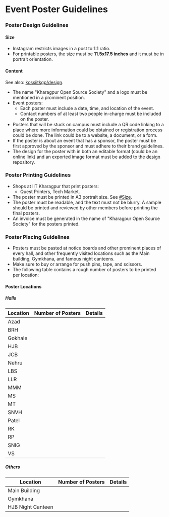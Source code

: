 # Event Poster Guidelines

### Poster Design Guidelines
#### Size
- Instagram restricts images in a post to 1:1 ratio.
- For printable posters, the size must be **11.5x17.5 inches** and it must be in portrait orientation.

#### Content
See also: [kossiitkgp/design](ttps://github.com/kossiitkgp/design/).

- The name "Kharagpur Open Source Society" and a logo must be mentioned in a prominent position.
- Event posters:
	- Each poster must include a date, time, and location of the event.
	- Contact numbers of at least two people in-charge must be included on the poster.
- Posters that will be stuck on campus must include a QR code linking to a place where more information could be obtained or registration process could be done. The link could be to a website, a document, or a form.
- If the poster is about an event that has a sponsor, the poster must be first approved by the sponsor and must adhere to their brand guidelines.
- The design for the poster with in both an editable format (could be an online link) and an exported image format must be added to the [design](https://github.com/kossiitkgp/design/) repository.

### Poster Printing Guidelines
- Shops at IIT Kharagpur that print posters:
	- Quest Printers, Tech Market.
- The poster must be printed in A3 portrait size. See [#Size](#size).
- The poster must be readable, and the text must not be blurry. A sample should be printed and reviewed by other members before printing the final posters.
- An invoice must be generated in the name of "Kharagpur Open Source Society" for the posters printed.

### Poster Placing Guidelines
- Posters must be pasted at notice boards and other prominent places of every hall, and other frequently visited locations such as the Main building, Gymkhana, and famous night canteens.
- Make sure to buy or arrange for push pins, tape, and scissors.
- The following table contains a rough number of posters to be printed per location:

#### Poster Locations
##### Halls
|Location|Number of Posters|Details|
|-|-|-|
|Azad| | |
|BRH| | |
|Gokhale| | |
|HJB| | |
|JCB| | |
|Nehru| | |
|LBS| | |
|LLR| | |
|MMM| | |
|MS| | |
|MT| | |
|SNVH| | |
|Patel| | |
|RK| | |
|RP| | |
|SNIG| | |
|VS| | |

##### Others
|Location|Number of Posters|Details|
|-|-|-|
|Main Building| | |
|Gymkhana| | |
|HJB Night Canteen| | |